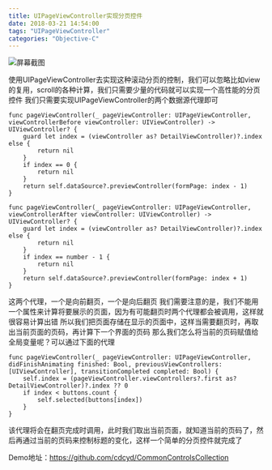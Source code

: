 ```yaml
---
title: UIPageViewController实现分页控件
date: 2018-03-21 14:54:00
tags: "UIPageViewController"
categories: "Objective-C"
---
```


![屏幕截图](https://upload-images.jianshu.io/upload_images/1258499-92d39b4cf5356fce.gif?imageMogr2/auto-orient/strip)

使用UIPageViewController去实现这种滚动分页的控制，我们可以忽略比如view的复用，scroll的各种计算，我们只需要少量的代码就可以实现一个高性能的分页控件
我们只需要实现UIPageViewController的两个数据源代理即可
```
func pageViewController(_ pageViewController: UIPageViewController, viewControllerBefore viewController: UIViewController) -> UIViewController? {
    guard let index = (viewController as? DetailViewController)?.index else {
        return nil
    }
    if index == 0 {
        return nil
    }
    return self.dataSource?.previewController(formPage: index - 1)
}

func pageViewController(_ pageViewController: UIPageViewController, viewControllerAfter viewController: UIViewController) -> UIViewController? {
    guard let index = (viewController as? DetailViewController)?.index else {
        return nil
    }
    if index == number - 1 {
        return nil
    }
    return self.dataSource?.previewController(formPage: index + 1)
}
```
这两个代理，一个是向前翻页，一个是向后翻页
我们需要注意的是，我们不能用一个属性来计算将要展示的页面，因为有可能翻页时两个代理都会被调用，这样就很容易计算出错
所以我们把页面存储在显示的页面中，这样当需要翻页时，再取出当前页面的页码，再计算下一个界面的页码
那么我们怎么将当前的页码赋值给全局变量呢？可以通过下面的代理
```
func pageViewController(_ pageViewController: UIPageViewController, didFinishAnimating finished: Bool, previousViewControllers: [UIViewController], transitionCompleted completed: Bool) {
    self.index = (pageViewController.viewControllers?.first as? DetailViewController)?.index ?? 0
    if index < buttons.count {
        self.selected(buttons[index])
    }
}
```
该代理将会在翻页完成时调用，此时我们取出当前页面，就知道当前的页码了，然后再通过当前的页码来控制标题的变化，这样一个简单的分页控件就完成了

Demo地址：https://github.com/cdcyd/CommonControlsCollection
